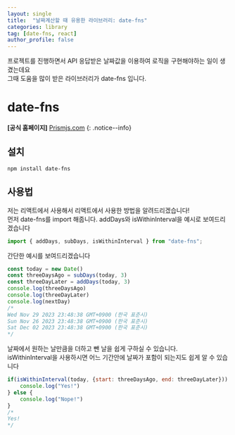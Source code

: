```yaml
---
layout: single
title:  "날짜계산할 때 유용한 라이브러리: date-fns"
categories: library
tag: [date-fns, react]
author_profile: false
---
```


프로젝트를 진행하면서 API 응답받은 날짜값을 이용하여 로직을 구현해야하는 일이 생겼는데요   
그때 도움을 많이 받은 라이브러리가 date-fns 입니다.

# date-fns

**[공식 홈페이지]** [Prismjs.com](https://prismjs.com/)
{: .notice--info}

## 설치
```
npm install date-fns
```

## 사용법
저는 리액트에서 사용해서 리액트에서 사용한 방법을 알려드리겠습니다!   
먼저 date-fns를 import 해줍니다. addDays와 isWithinInterval을 예시로 보여드리겠습니다

```javascript
import { addDays, subDays, isWithinInterval } from "date-fns";
```

간단한 예시를 보여드리겠습니다

```javascript
const today = new Date()
const threeDaysAgo = subDays(today, 3)
const threeDayLater = addDays(today, 3)
console.log(threeDaysAgo)
console.log(threeDayLater)
console.log(nextDay)
/*
Wed Nov 29 2023 23:48:38 GMT+0900 (한국 표준시)
Sun Nov 26 2023 23:48:38 GMT+0900 (한국 표준시)
Sat Dec 02 2023 23:48:38 GMT+0900 (한국 표준시)
*/
```

날짜에서 원하는 날만큼을 더하고 뺀 날을 쉽게 구하실 수 있습니다.   
isWithinInterval을 사용하시면 어느 기간안에 날짜가 포함이 되는지도 쉽게 알 수 있습니다

```javascript
if(isWithinInterval(today, {start: threeDaysAgo, end: threeDayLater})) {
    console.log("Yes!")
} else {
    console.log("Nope!")
}
/*
Yes!
*/
```
